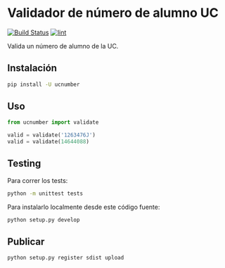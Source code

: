 # Validador de número de alumno UC

[![Build Status][ci-image]][ci-url]  [![lint][lint-image]][lint-url]

Valida un número de alumno de la UC.

## Instalación

```sh
pip install -U ucnumber
```

## Uso

```python
from ucnumber import validate

valid = validate('1263476J')
valid = validate(14644088)

```

## Testing

Para correr los tests:

```sh
python -m unittest tests
```

Para instalarlo localmente desde este código fuente:

```sh
python setup.py develop
```

## Publicar

```sh
python setup.py register sdist upload
```

[ci-image]: https://travis-ci.org/mrpatiwi/uc-numero-alumno-python.svg
[ci-url]: https://travis-ci.org/mrpatiwi/uc-numero-alumno-python
[lint-image]: https://codeclimate.com/github/mrpatiwi/uc-numero-alumno-python/badges/gpa.svg
[lint-url]: https://codeclimate.com/github/mrpatiwi/uc-numero-alumno-python
